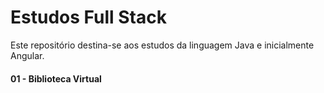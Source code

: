 # Estudos Full Stack

Este repositório destina-se aos estudos da linguagem Java e inicialmente Angular.

#### 01 - Biblioteca Virtual
